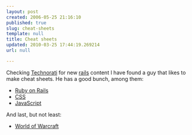 ```yaml
---
layout: post
created: 2006-05-25 21:16:10
published: true
slug: cheat-sheets
template: null
title: Cheat sheets
updated: 2010-03-25 17:44:19.269214
url: null

---
```


Checking [Technorati][] for new [rails][] content I have found a guy that likes to make cheat sheets. He has a good bunch, among them:

- [Ruby on Rails][rcs]
- [CSS][ccs]
- [JavaScript][jcs]

And last, but not least:
- [World of Warcraft][wcs]

[ccs]: http://www.ilovejackdaniels.com/css/css-cheat-sheet/ "CSS Cheat Sheet"
[wcs]: http://www.ilovejackdaniels.com/cheat-sheets/world-of-warcraft-cheat-sheet/  "World of Warcraft Cheat Sheet"
[jcs]: http://www.ilovejackdaniels.com/javascript/javascript-cheat-sheet/  "JavaScript Cheat Sheet"
[rcs]: http://www.ilovejackdaniels.com/ruby-on-rails/ruby-on-rails-cheat-sheet/  "Ruby on Rails Cheat Sheet"
[rails]: http://rubyonrails.com/ "Ruby on Rails"
[technorati]: http://technorati.com


